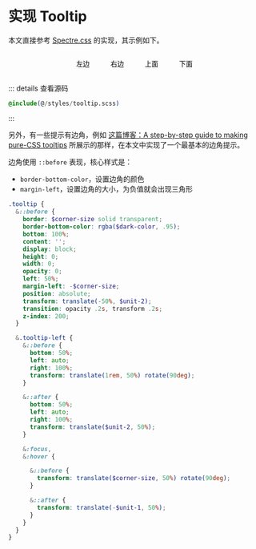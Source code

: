 # 实现 Tooltip

本文直接参考 [Spectre.css](https://github.com/picturepan2/spectre/blob/master/src/_tooltips.scss) 的实现，其示例如下。

<div style="display: flex; justify-content: center;">
<button class="action-button primary tooltip tooltip-left" data-tooltip="提示">左边</button>
<button class="action-button primary tooltip tooltip-right" data-tooltip="提示">右边</button>
<button class="action-button primary tooltip" data-tooltip="提示">上面</button>
<button class="action-button primary tooltip tooltip-bottom" data-tooltip="提示">下面</button>
</div>

::: details 查看源码

```scss
@include(@/styles/tooltip.scss)
```
:::

另外，有一些提示有边角，例如 [这篇博客：A step-by-step guide to making pure-CSS tooltips](https://www.freecodecamp.org/news/a-step-by-step-guide-to-making-pure-css-tooltips-3d5a3e237346) 所展示的那样，在本文中实现了一个最基本的边角提示。

边角使用 `::before` 表现，核心样式是：
- `border-bottom-color`，设置边角的颜色
- `margin-left`，设置边角的大小，为负值就会出现三角形

<style lang="scss" scoped>
@import "@/styles/tooltip.scss";
button {
    background-color: var(--c-brand-light);
    border-color: var(--c-brand);
    display: inline-block;
    border: 1px solid transparent;
    border-radius: 4px;
    padding: 0.5em 1em;
    margin: 0.5em;
}
</style>

```scss
.tooltip {
  &::before {
    border: $corner-size solid transparent;
    border-bottom-color: rgba($dark-color, .95);
    bottom: 100%;
    content: '';
    display: block;
    height: 0;
    width: 0;
    opacity: 0;
    left: 50%;
    margin-left: -$corner-size;
    position: absolute;
    transform: translate(-50%, $unit-2);
    transition: opacity .2s, transform .2s;
    z-index: 200;
  }

  &.tooltip-left {
    &::before {
      bottom: 50%;
      left: auto;
      right: 100%;
      transform: translate(1rem, 50%) rotate(90deg);
    }

    &::after {
      bottom: 50%;
      left: auto;
      right: 100%;
      transform: translate($unit-2, 50%);
    }

    &:focus,
    &:hover {

      &::before {
        transform: translate($corner-size, 50%) rotate(90deg);
      }

      &::after {
        transform: translate(-$unit-1, 50%);
      }
    }
  }
}
```
